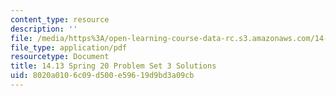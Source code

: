 ```yaml
---
content_type: resource
description: ''
file: /media/https%3A/open-learning-course-data-rc.s3.amazonaws.com/14-13-psychology-and-economics-spring-2020/8020a0106c09d500e59619d9bd3a09cb_MIT14_13s20_pset3sol.pdf
file_type: application/pdf
resourcetype: Document
title: 14.13 Spring 20 Problem Set 3 Solutions
uid: 8020a010-6c09-d500-e596-19d9bd3a09cb
---
```

